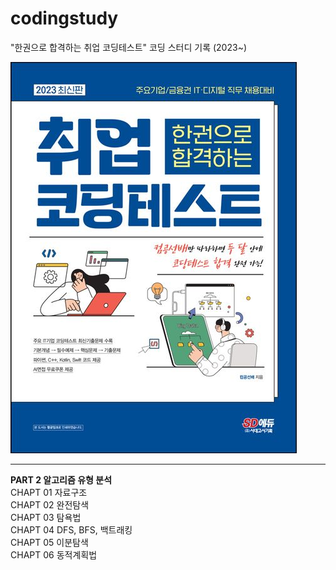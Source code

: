 # **codingstudy**
"한권으로 합격하는 취업 코딩테스트" 코딩 스터디 기록 (2023~)

![Alt](/한권취코.jpg)

----------------------------------
**PART 2 알고리즘 유형 분석<br/>**
CHAPT 01 자료구조<br/>
CHAPT 02 완전탐색<br/>
CHAPT 03 탐욕법<br/>
CHAPT 04 DFS, BFS, 백트래킹<br/>
CHAPT 05 이분탐색<br/>
CHAPT 06 동적계획법 
